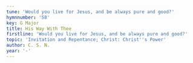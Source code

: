 ```yaml
---
tune: 'Would you live for Jesus, and be always pure and good?'
hymnnumber: '58'
key: G Major
title: His Way With Thee
firstline: 'Would you live for Jesus, and be always pure and good?'
topic: 'Invitation and Repentance; Christ: Christ''s Power'
author: C. S. N.
year: '-'
---
```

